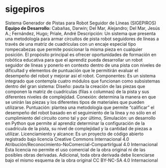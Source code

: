 # sigepiros
Sistema Generador de Pistas para Robot Seguidor de Líneas (SIGEPIROS)
<b>Equipo de Desarrollo:</b>
Cabañas, Darwin; Del Mar, Alejandro; Del Mar, Jesús A.; Fernández, Hugo; Priale, André
Descripción:
Un sistema que presenta una metodología para armar circuitos de pista robot seguidores de líneas a través de una matriz de cuadrículas con un encaje especial tipo rompecabezas que permite posicionar la misma pieza en cualquier posición.
El propósito principal es ofrecer oportunidades de formación en robótica educativa para que el aprendiz pueda desarrollar un robot seguidor de líneas y ponerlo en contexto dentro de una pista con niveles de dificultad y elementos de puntuación que le permitirán evaluar el desempeño del robot y mejorar así el robot.
Componentes:
Es un sistema integrado que contempla cuatro módulos que funcionan como subsistemas dentro del gran sistema: Diseño: pauta la creación de las piezas que componen la matriz de cuadrículas (filas x columnas) de la pista y sus diferentes niveles de complejidad. Conexión: determina la manera en que se unirán las piezas y los diferentes tipos de materiales que pueden utilizarse. Puntuación: plantea una metodología que permite “calificar” el desempeño del robot basado en el seguimiento de la línea y no sólo en el cumplimiento del circuito como tal y por último, Simulación: un desarrollo en Python que permite al aprendiz determinar la configuración de la cuadrícula de la pista, su nivel de complejidad y la cantidad de piezas a utilizar.
Licenciamiento y alcance:
Es un proyecto de código abierto registrado bajo licencia Creative Commons Internacional 4.0 Atribución/Reconocimiento-NoComercial-CompartirIgual 4.0 Internacional 
Esta licencia no permite el uso comercial de la obra original ni de las posibles obras derivadas. Adicional, toda obra derivada debe licenciarse bajo el mismo esquema de la obra original CC BY-NC-SA 4.0 Internacional
